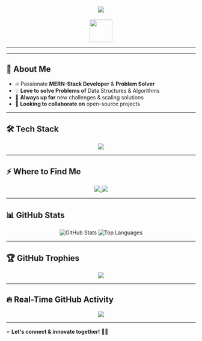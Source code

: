 <!-- 🚀 The World's Most Impressive GitHub Profile README 🚀 -->


<h1 align="center">
  <img src="https://readme-typing-svg.herokuapp.com?font=Fira+Code&size=40&pause=1000&color=007BFF&center=true&vCenter=true&width=900&lines=Hey,+I'm+Aryan+🚀;Full-Stack+Developer+%7C+Problem+Solver;Tech+Enthusiast+%7C+Lifelong+Learner;Always+Pushing+the+Limits!" />
</h1>

<p align="center">
  <img src="https://media.giphy.com/media/hvRJCLFzcasrR4ia7z/giphy.gif" width="60px" />
</p>

---



---

## 🚀 About Me
- 🔥 Passionate **MERN-Stack Developer** & **Problem Solver**  
- 💡 **Love to solve Problems of** Data Structures & Algorithms  
- 🎯 **Always up for** new challenges & scaling solutions  
- 🤝 **Looking to collaborate on** open-source projects  

---

## 🛠️ Tech Stack

<p align="center">
  <img src="https://skillicons.dev/icons?i=c,cpp,java,js,python,react,redux,nodejs,express,mongodb,mysql,html,css,tailwind,bootstrap,git,linux,postman,arduino" />
</p>

---

## ⚡ Where to Find Me

<p align="center">
  <a href="mailto:Aryanchaudhary2629@gmail.com">
    <img src="https://img.shields.io/badge/Gmail-D14836?style=for-the-badge&logo=gmail&logoColor=white" />
  </a>
  <a href="https://www.linkedin.com/in/aryan-chaudhary-83571a252" target="_blank">
    <img src="https://img.shields.io/badge/LinkedIn-0077B5?style=for-the-badge&logo=linkedin&logoColor=white" />
  </a>
</p>

---

## 📊 GitHub Stats 
<p align="center">
  <img src="https://github-readme-stats.vercel.app/api?username=Aryan-chaudhry&show_icons=true&theme=blueberry" alt="GitHub Stats" />
  <img src="https://github-readme-stats.vercel.app/api/top-langs/?username=Aryan-chaudhry&layout=compact&theme=blueberry" alt="Top Languages" />
</p>

---

## 🏆 GitHub Trophies 

<p align="center">
  <img src="https://github-profile-trophy.vercel.app/?username=Aryan-chaudhry&theme=onestar&no-frame=true&margin-w=15&column=6" />
</p>

---

## 🔥 Real-Time GitHub Activity 

<p align="center">
  <img src="https://github-readme-activity-graph.vercel.app/graph?username=Aryan-chaudhry&theme=react-dark&bg_color=000000&color=007BFF&line=ff0000&point=ffffff&area=true&hide_border=true" />
</p>

---

⭐ **Let's connect & innovate together!** 🚀🔥
